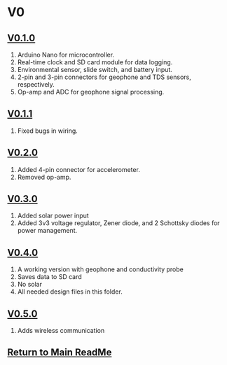 # V0
## [V0.1.0](V0.1.0)
1. Arduino Nano for microcontroller.
2. Real-time clock and SD card module for data logging.
3. Environmental sensor, slide switch, and battery input.
4. 2-pin and 3-pin connectors for geophone and TDS sensors, respectively.
5. Op-amp and ADC for geophone signal processing.
## [V0.1.1](V0.1.1)
1. Fixed bugs in wiring.
## [V0.2.0](V0.2.0)
1. Added 4-pin connector for accelerometer.
2. Removed op-amp.
## [V0.3.0](V0.3.0)
1. Added solar power input
2. Added 3v3 voltage regulator, Zener diode, and 2 Schottsky diodes for power management.
## [V0.4.0](V0.4.0)
1. A working version with geophone and conductivity probe
2. Saves data to SD card
3. No solar
4. All needed design files in this folder.
## [V0.5.0](V0.5.0)
1. Adds wireless communication
## [Return to Main ReadMe](https://github.com/ARTS-Laboratory/Smart-Penetrometers-with-Edge-Computing-and-Intelligent-Embedded-Systems/blob/main/README.md)
